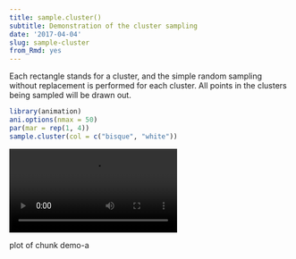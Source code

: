 ```yaml
---
title: sample.cluster()
subtitle: Demonstration of the cluster sampling
date: '2017-04-04'
slug: sample-cluster
from_Rmd: yes
---
```

Each rectangle stands for a cluster, and the simple random sampling without
replacement is performed for each cluster. All points in the clusters being
sampled will be drawn out.
 

```r
library(animation)
ani.options(nmax = 50)
par(mar = rep(1, 4))
sample.cluster(col = c("bisque", "white"))
```

<video controls loop autoplay><source src="https://assets.yihui.name/figures/animation/example/sample-cluster/demo-a.mp4?dl=1" /><p>plot of chunk demo-a</p></video>

